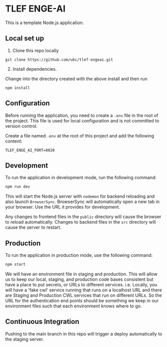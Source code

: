 # TLEF ENGE-AI

This is a template Node.js application.

## Local set up

1. Clone this repo locally

```
git clone https://github.com/ubc/tlef-engeai.git
```

2. Install dependencies.

Change into the directory created with the above install and then run

```
npm install
```

## Configuration

Before running the application, you need to create a `.env` file in the root of the project. This file is used for local configuration and is not committed to version control.

Create a file named `.env` at the root of this project and add the following content:

```
TLEF_ENGE_AI_PORT=8020
```

## Development

To run the application in development mode, run the following command:

```bash
npm run dev
```

This will start the Node.js server with `nodemon` for backend reloading and also launch `BrowserSync`. BrowserSync will automatically open a new tab in your browser. Use the URL it provides for development.

Any changes to frontend files in the `public` directory will cause the browser to reload automatically. Changes to backend files in the `src` directory will cause the server to restart.

## Production

To run the application in production mode, use the following command:

```bash
npm start
```

We will have an environment file in staging and production. This will allow us to keep our local, staging, and production code bases consistent but have a place to put secrets, or URLs to different services. i.e. Locally, you will have a 'fake cwl' service running that runs on a localhost URL and there are Staging and Production CWL services that run on different URLs. So the URL for the authentication end points should be something we keep in our environment files such that each environment knows where to go.

## Continuous Integration

Pushing to the main branch in this repo will trigger a deploy automatically to the staging server.
